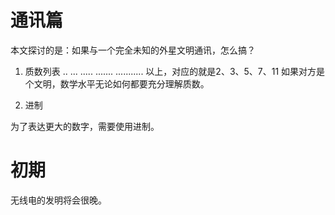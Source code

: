 # 通讯篇

本文探讨的是：如果与一个完全未知的外星文明通讯，怎么搞？

1. 质数列表
.. ... ..... ....... ...........
以上，对应的就是2、3、5、7、11
如果对方是个文明，数学水平无论如何都要充分理解质数。

2. 进制

为了表达更大的数字，需要使用进制。

# 初期

无线电的发明将会很晚。